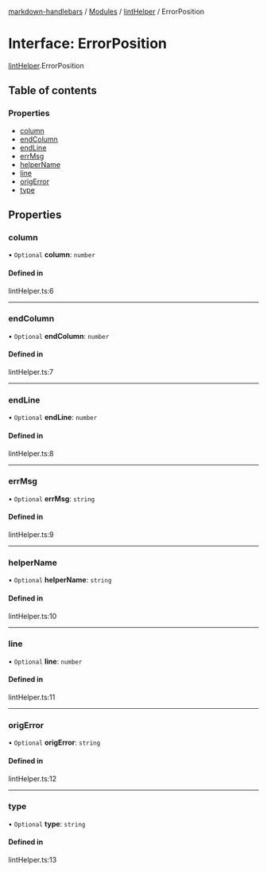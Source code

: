 [markdown-handlebars](../README.md) / [Modules](../modules.md) / [lintHelper](../modules/lintHelper.md) / ErrorPosition

# Interface: ErrorPosition

[lintHelper](../modules/lintHelper.md).ErrorPosition

## Table of contents

### Properties

- [column](lintHelper.ErrorPosition.md#column)
- [endColumn](lintHelper.ErrorPosition.md#endcolumn)
- [endLine](lintHelper.ErrorPosition.md#endline)
- [errMsg](lintHelper.ErrorPosition.md#errmsg)
- [helperName](lintHelper.ErrorPosition.md#helpername)
- [line](lintHelper.ErrorPosition.md#line)
- [origError](lintHelper.ErrorPosition.md#origerror)
- [type](lintHelper.ErrorPosition.md#type)

## Properties

### column

• `Optional` **column**: `number`

#### Defined in

lintHelper.ts:6

___

### endColumn

• `Optional` **endColumn**: `number`

#### Defined in

lintHelper.ts:7

___

### endLine

• `Optional` **endLine**: `number`

#### Defined in

lintHelper.ts:8

___

### errMsg

• `Optional` **errMsg**: `string`

#### Defined in

lintHelper.ts:9

___

### helperName

• `Optional` **helperName**: `string`

#### Defined in

lintHelper.ts:10

___

### line

• `Optional` **line**: `number`

#### Defined in

lintHelper.ts:11

___

### origError

• `Optional` **origError**: `string`

#### Defined in

lintHelper.ts:12

___

### type

• `Optional` **type**: `string`

#### Defined in

lintHelper.ts:13
